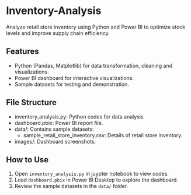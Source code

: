 # Inventory-Analysis

Analyze retail store inventory using Python and Power BI to optimize stock levels and improve supply chain efficiency.

## Features
- Python (Pandas, Matplotlib) for data transformation, cleaning and visualizations.
- Power BI dashboard for interactive visualizations.
- Sample datasets for testing and demonstration.

## File Structure
- inventory_analysis.py: Python codes for data analysis
- dashboard.pbix: Power BI report file.
- data/: Contains sample datasets:
  - sample_retail_store_inventory.csv: Details of retail store inventory.
- images/: Dashboard screenshots.

## How to Use
1. Open `inventory_analysis.py` in juypter notebook to view codes.
2. Load `dashboard.pbix` in Power BI Desktop to explore the dashboard.
3. Review the sample datasets in the `data/` folder.
